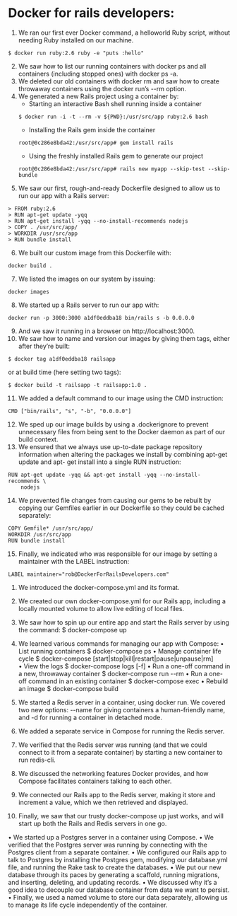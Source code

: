# Docker for rails developers:

1. We ran our first ever Docker command, a helloworld Ruby script, without needing Ruby installed on our machine.
```
$ docker run ruby:2.6 ruby -e "puts :hello"
```
2. We saw how to list our running containers with docker ps and all containers (including stopped ones) with docker ps -a.
3. We deleted our old containers with docker rm <container id> and saw how to create throwaway containers using the docker run’s --rm option.
4. We generated a new Rails project using a container by:
    - Starting an interactive Bash shell running inside a container
    ```
    $ docker run -i -t --rm -v ${PWD}:/usr/src/app ruby:2.6 bash
    ```
    - Installing the Rails gem inside the container
    ```
    root@0c286e8bda42:/usr/src/app# gem install rails
    ```
    - Using the freshly installed Rails gem to generate our project
    ```
    root@0c286e8bda42:/usr/src/app# rails new myapp --skip-test --skip-bundle
    ```
5. We saw our first, rough-and-ready Dockerfile designed to allow us to run our app with a Rails server:
```
> FROM ruby:2.6
> RUN apt-get update -yqq
> RUN apt-get install -yqq --no-install-recommends nodejs
> COPY . /usr/src/app/
> WORKDIR /usr/src/app
> RUN bundle install
```
6. We built our custom image from this Dockerfile with:
```
docker build .
```
7. We listed the images on our system by issuing:
```
docker images
```
8. We started up a Rails server to run our app with:
```
docker run -p 3000:3000 a1df0eddba18 bin/rails s -b 0.0.0.0
```
9. And we saw it running in a browser on http://localhost:3000.
10. We saw how to name and version our images by giving them tags, either after they’re built:
```
$ docker tag a1df0eddba18 railsapp
```
or at build time (here setting two tags):
```
$ docker build -t railsapp -t railsapp:1.0 .
```
11. We added a default command to our image using the CMD instruction:
```
CMD ["bin/rails", "s", "-b", "0.0.0.0"]
```
12. We sped up our image builds by using a .dockerignore to prevent unnecessary files from being sent to the Docker daemon as part of our build context.
13. We ensured that we always use up-to-date package repository information when altering the packages we install by combining apt-get update and apt- get install into a single RUN instruction:
```
RUN apt-get update -yqq && apt-get install -yqq --no-install-recommends \
    nodejs
```
14. We prevented file changes from causing our gems to be rebuilt by copying our Gemfiles earlier in our Dockerfile so they could be cached separately:
```
COPY Gemfile* /usr/src/app/
WORKDIR /usr/src/app
RUN bundle install
```
15. Finally, we indicated who was responsible for our image by setting a maintainer with the LABEL instruction:
```
LABEL maintainer="rob@DockerForRailsDevelopers.com"
```

1. We introduced the docker-compose.yml and its format.
2. We created our own docker-compose.yml for our Rails app, including a locally mounted volume to allow live editing of local files.
3. We saw how to spin up our entire app and start the Rails server by using the command:
    $ docker-compose up
4. We learned various commands for managing our app with Compose:
• List running containers
        $ docker-compose ps
• Manage container life cycle
        $ docker-compose [start|stop|kill|restart|pause|unpause|rm] \
                         <service name>
• View the logs
        $ docker-compose logs [-f] <service name>
• Run a one-off command in a new, throwaway container
        $ docker-compose run --rm <service name> <some command>
• Run a one-off command in an existing container
        $ docker-compose exec <service name> <some command>
• Rebuild an image
        $ docker-compose build <service name>

1. We started a Redis server in a container, using docker run. We covered two new options: --name for giving containers a human-friendly name, and -d for running a container in detached mode.
2. We added a separate service in Compose for running the Redis server.
3. We verified that the Redis server was running (and that we could connect
to it from a separate container) by starting a new container to run redis-cli.
4. We discussed the networking features Docker provides, and how Compose facilitates containers talking to each other.
5. We connected our Rails app to the Redis server, making it store and increment a value, which we then retrieved and displayed.
6. Finally, we saw that our trusty docker-compose up just works, and will start up both the Rails and Redis servers in one go.


• We started up a Postgres server in a container using Compose.
• We verified that the Postgres server was running by connecting with the Postgres client from a separate container.
• We configured our Rails app to talk to Postgres by installing the Postgres gem, modifying our database.yml file, and running the Rake task to create the databases.
• We put our new database through its paces by generating a scaffold, running migrations, and inserting, deleting, and updating records.
• We discussed why it’s a good idea to decouple our database container from data we want to persist.
• Finally, we used a named volume to store our data separately, allowing us to manage its life cycle independently of the container.

